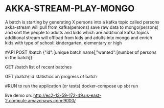 # AKKA-STREAM-PLAY-MONGO 
A batch is starting by generating X persons into a kafka topic called persons
akka-stream will pull from kafka(persons) save raw data to mongo(persons) and sort the people to adults and kids which are additional kafka topics
additional stream will offload from kids and adults into mongo and enrich kids with type of school: kindergarten, elementary or high

#API
POST /batch {"id":[unique batch name],"wanted":[number of persons in the batch]}

GET /batch list of recent batches

GET /batch/:id statistics on progress of batch

#RUN
to run the application (or tests)
docker-compose up
sbt run

live demo on: http://ec2-13-59-172-49.us-east-2.compute.amazonaws.com:9000/
